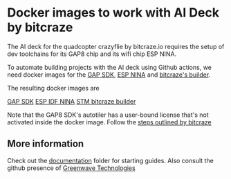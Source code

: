 # Docker images to work with AI Deck by bitcraze

The AI deck for the quadcopter crazyflie by bitcraze.io requires the setup of dev toolchains for its GAP8 chip and its wifi chip ESP NINA.

To automate building projects with the AI deck using Github actions, we need docker images for the [GAP SDK](https://github.com/GreenWaves-Technologies/gap_sdk/), [ESP NINA](https://github.com/bot-motion/AIdeck_examples/blob/master/docs/nina-instructions/docker-nina.md)  and [bitcraze's builder](https://hub.docker.com/r/bitcraze/builder).

The resulting docker images are

[GAP SDK](https://hub.docker.com/r/simatai/gapsdk)
[ESP IDF NINA](https://hub.docker.com/r/simatai/espidf)
[STM bitcraze builder](https://hub.docker.com/r/bitcraze/builder)

Note that the GAP8 SDK's autotiler has a user-bound license that's not activated inside the docker image. Follow the [steps outlined by bitcraze](https://github.com/bot-motion/AIdeck_examples/blob/master/docs/getting-started/docker-gap8.md)

## More information

Check out the [documentation](https://github.com/bitcraze/AIdeck_examples/tree/master/docs) folder for starting guides. Also consult the github presence of [Greenwave Technologies](https://github.com/GreenWaves-Technologies/gap_sdk/) 
